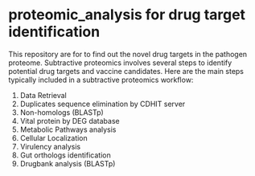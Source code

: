# proteomic_analysis for drug target identification
This repository are for to find out the novel drug targets in the pathogen proteome.
Subtractive proteomics involves several steps to identify potential drug targets and vaccine candidates. Here are the main steps typically included in a subtractive proteomics workflow:

1. Data Retrieval
2. Duplicates sequence elimination by CDHIT server
3. Non-homologs (BLASTp)
4. Vital protein by DEG database 
5. Metabolic Pathways analysis
6. Cellular Localization
7. Virulency analysis
8. Gut orthologs identification
9. Drugbank analysis (BLASTp)
